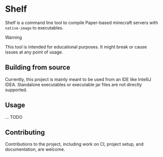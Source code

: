 # Shelf

Shelf is a command line tool to compile Paper-based minecraft servers with `native-image` to executables.

> [!WARNING]
> This tool is intended for educational purposes.
> It might break or cause issues at any point of usage.

## Building from source

Currently, this project is mainly meant to be used from an IDE like IntelliJ IDEA.
Standalone executables or executable jar files are not directly supported.

## Usage

... TODO

## Contributing

Contributions to the project, including work on CI, project setup, and documentation, are welcome.
